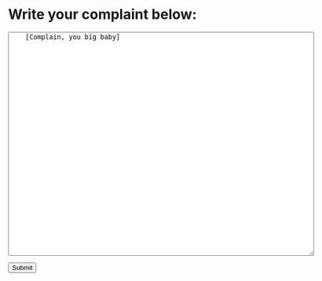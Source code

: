<p align=center>
  <h1>Write your complaint below:</h1>
  <textarea name="BallsBox" cols="75" rows="30">
    [Complain, you big baby]
  </textarea>
</p>
<form action=https://www.youtube.com/watch" method="get">
  <input type="hidden" name="v" value="LTobZMNm4Fw">
  <input type="submit" value="Submit">
</form> 
